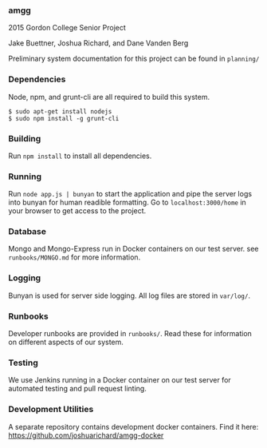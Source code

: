 ### amgg
2015 Gordon College Senior Project

Jake Buettner, Joshua Richard, and Dane Vanden Berg

Preliminary system documentation for this project can be found in `planning/`

### Dependencies
Node, npm, and grunt-cli are all required to build this system.

```shell
$ sudo apt-get install nodejs
$ sudo npm install -g grunt-cli
```

### Building
Run `npm install` to install all dependencies.

### Running
Run `node app.js | bunyan` to start the application and pipe the server logs into bunyan for human readible formatting. Go to `localhost:3000/home` in your browser to get access to the project.

### Database
Mongo and Mongo-Express run in Docker containers on our test server. see `runbooks/MONGO.md` for more information.

### Logging
Bunyan is used for server side logging. All log files are stored in `var/log/`.

### Runbooks
Developer runbooks are provided in `runbooks/`. Read these for information on different aspects of our system.

### Testing
We use Jenkins running in a Docker container on our test server for automated testing and pull request linting.

### Development Utilities
A separate repository contains development docker containers. Find it here: https://github.com/joshuarichard/amgg-docker

